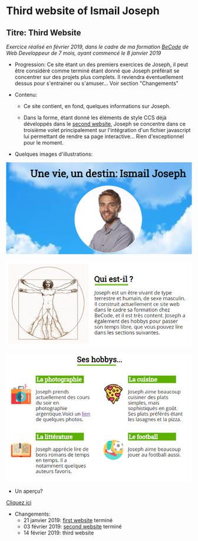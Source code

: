 Third website of Ismail Joseph
=================================

Titre: Third Website
----------------------------------

*Exercice réalisé en février 2019, dans le cadre de ma formation [BeCode](https://www.becode.org/) de Web Developpeur de 7 mois, ayant commencé le 8 janvier 2019*

* Progression:
Ce site étant un des premiers exercices de Joseph, il peut être considéré comme terminé étant donné que Joseph préférait se concentrer sur des projets plus complets. Il reviendra éventuellement dessus pour s'entrainer ou s'amuser... Voir section "Changements"

* Contenu:
	* Ce site contient, en fond, quelques informations sur Joseph.

	* Dans la forme, étant donné les éléments de style CCS déjà développés dans le [second website](https://fesouille.github.io/second_website/), Joseph se concentre dans ce troisième volet principalement sur l'intégration d'un fichier javascript lui permettant de rendre sa page interactive... Rien d'exceptionnel pour le moment.

* Quelques images d'illustrations:

![Capture d'écran 1](images/site-joseph-img1.png)

![Capture d'écran 2](images/site-joseph-img2.png)

![Capture d'écran 2](images/site-joseph-img3.png)

* Un aperçu?

[Cliquez ici](https://fesouille.github.io/third_website/)

* Changements:
	* 21 janvier 2019: [first website](https://fesouille.github.io/first_website/) terminé
	* 03 février 2019: [second website](https://fesouille.github.io/second_website/) terminé
	* 14 février 2019: third website


